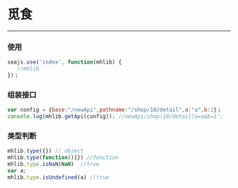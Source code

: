 # 觅食

---
### 使用
````javascript
seajs.use('index', function(mhlib) {
   //mhlib
})；
````

### 组装接口

````javascript
var config = {base:"/newApi",pathname:"/shop/10/detail",a:"a",b:1}；
console.log(mhlib.getApi(config)); //newApi/shop/10/detail?a=a&b=1';
````

### 类型判断

````javascript
mhlib.type({}) // object
mhlib.type(function(){}) //function
mhlib.type.isNaN(NaN)  //true
var a;
mhlib.type.isUndefined(a) //true
````
